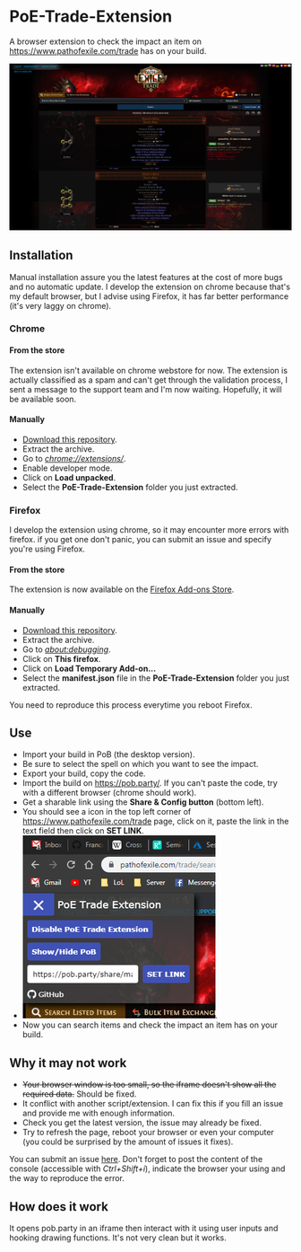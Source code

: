 # PoE-Trade-Extension
A browser extension to check the impact an item on https://www.pathofexile.com/trade has on your build.

![](img/capture-2.png?raw=true)

## Installation
Manual installation assure you the latest features at the cost of more bugs and no automatic update. I develop the extension on chrome because that's my default browser, but I advise using Firefox, it has far better performance (it's very laggy on chrome).

### Chrome
#### From the store
The extension isn't available on chrome webstore for now. The extension is actually classified as a spam and can't get through the validation process, I sent a message to the support team and I'm now waiting. Hopefully, it will be available soon.

#### Manually
- [Download this repository](https://github.com/FrancoisMentec/PoE-Trade-Extension/archive/master.zip).
- Extract the archive.
- Go to <a href="chrome://extensions/">*chrome://extensions/*</a>.
- Enable developer mode.
- Click on **Load unpacked**.
- Select the **PoE-Trade-Extension** folder you just extracted.

### Firefox
I develop the extension using chrome, so it may encounter more errors with firefox. if you get one don't panic, you can submit an issue and specify you're using Firefox.

#### From the store
The extension is now available on the [Firefox Add-ons Store](https://addons.mozilla.org/fr/firefox/addon/poe-trade-extension/).

#### Manually
- [Download this repository](https://github.com/FrancoisMentec/PoE-Trade-Extension/archive/master.zip).
- Extract the archive.
- Go to <a href="about:debugging">*about:debugging*</a>.
- Click on **This firefox**.
- Click on **Load Temporary Add-on...**
- Select the **manifest.json** file in the **PoE-Trade-Extension** folder you just extracted.  

You need to reproduce this process everytime you reboot Firefox.

## Use
- Import your build in PoB (the desktop version).
- Be sure to select the spell on which you want to see the impact.
- Export your build, copy the code.
- Import the build on https://pob.party/. If you can't paste the code, try with a different browser (chrome should work).
- Get a sharable link using the **Share & Config button** (bottom left).
- You should see a icon in the top left corner of https://www.pathofexile.com/trade page, click on it, paste the link in the text field then click on **SET LINK**.
- ![](img/control-panel.png?raw=true).
- Now you can search items and check the impact an item has on your build.

## Why it may not work
- ~~Your browser window is too small, so the iframe doesn't show all the required data.~~ Should be fixed.
- It conflict with another script/extension. I can fix this if you fill an issue and provide me with enough information.
- Check you get the latest version, the issue may already be fixed.
- Try to refresh the page, reboot your browser or even your computer (you could be surprised by the amount of issues it fixes).

You can submit an issue [here](https://github.com/FrancoisMentec/PoE-Trade-Extension/issues). Don't forget to post the content of the console (accessible with *Ctrl+Shift+i*), indicate the browser your using and the way to reproduce the error.

## How does it work
It opens pob.party in an iframe then interact with it using user inputs and hooking drawing functions. It's not very clean but it works.
